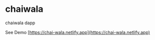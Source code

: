 # chaiwala
 chaiwala dapp

 See Demo [https://chai-wala.netlify.app](https://chai-wala.netlify.app)
